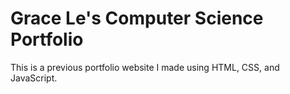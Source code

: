 # Grace Le's Computer Science Portfolio
This is a previous portfolio website I made using HTML, CSS, and JavaScript.
